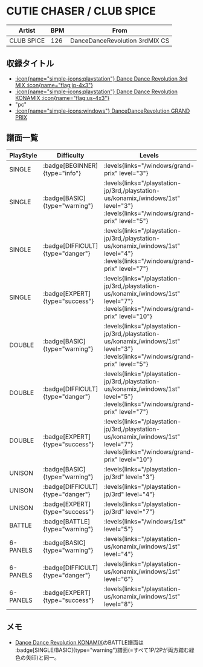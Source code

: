 # CUTIE CHASER / CLUB SPICE

|Artist|BPM|From|
|------|---|----|
|CLUB SPICE|126|DanceDanceRevolution 3rdMIX CS|

## 収録タイトル

- [:icon{name="simple-icons:playstation"} Dance Dance Revolution 3rd MIX :icon{name="flag:jp-4x3"}](/playstation-jp/3rd)
- [:icon{name="simple-icons:playstation"} Dance Dance Revolution KONAMIX :icon{name="flag:us-4x3"}](/playstation-us/konamix)
- "pc"
- [:icon{name="simple-icons:windows"} DanceDanceRevolution GRAND PRIX](/windows/grand-prix)

## 譜面一覧

|PlayStyle|Difficulty|Levels|Notes|Movie|
|---------|----------|------|-----|-----|
|SINGLE| :badge[BEGINNER]{type="info"}| :levels{links="/windows/grand-prix" level="3"}|82/0||
|SINGLE| :badge[BASIC]{type="warning"}| :levels{links="/playstation-jp/3rd,/playstation-us/konamix,/windows/1st" level="3"} :levels{links="/windows/grand-prix" level="5"}|148/0||
|SINGLE| :badge[DIFFICULT]{type="danger"}| :levels{links="/playstation-jp/3rd,/playstation-us/konamix,/windows/1st" level="4"} :levels{links="/windows/grand-prix" level="7"}|185/0||
|SINGLE| :badge[EXPERT]{type="success"}| :levels{links="/playstation-jp/3rd,/playstation-us/konamix,/windows/1st" level="7"} :levels{links="/windows/grand-prix" level="10"}|256/0||
|DOUBLE| :badge[BASIC]{type="warning"}| :levels{links="/playstation-jp/3rd,/playstation-us/konamix,/windows/1st" level="3"} :levels{links="/windows/grand-prix" level="5"}|148/0||
|DOUBLE| :badge[DIFFICULT]{type="danger"}| :levels{links="/playstation-jp/3rd,/playstation-us/konamix,/windows/1st" level="5"} :levels{links="/windows/grand-prix" level="7"}|186/0||
|DOUBLE| :badge[EXPERT]{type="success"}| :levels{links="/playstation-jp/3rd,/playstation-us/konamix,/windows/1st" level="7"} :levels{links="/windows/grand-prix" level="10"}|254/0||
|UNISON| :badge[BASIC]{type="warning"}| :levels{links="/playstation-jp/3rd" level="3"}|||
|UNISON| :badge[DIFFICULT]{type="danger"}| :levels{links="/playstation-jp/3rd" level="4"}|||
|UNISON| :badge[EXPERT]{type="success"}| :levels{links="/playstation-jp/3rd" level="7"}|||
|BATTLE| :badge[BATTLE]{type="warning"}| :levels{links="/windows/1st" level="5"}|||
|6-PANELS| :badge[BASIC]{type="warning"}| :levels{links="/playstation-us/konamix,/windows/1st" level="4"}|166/0||
|6-PANELS| :badge[DIFFICULT]{type="danger"}| :levels{links="/playstation-us/konamix,/windows/1st" level="6"}|207/0||
|6-PANELS| :badge[EXPERT]{type="success"}| :levels{links="/playstation-us/konamix,/windows/1st" level="8"}|236/0||

## メモ

- [Dance Dance Revolution KONAMIX](/playstation-us/konamix)のBATTLE譜面は :badge[SINGLE/BASIC]{type="warning"}譜面(=すべて1P/2Pが両方踏む緑色の矢印)と同一。
